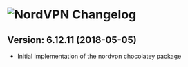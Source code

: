 # ![NordVPN Changelog](https://img.shields.io/badge/NordVPN-Package%20Changelog-blue.svg?style=for-the-badge)

## Version: 6.12.11 (2018-05-05)
- Initial implementation of the nordvpn chocolatey package
